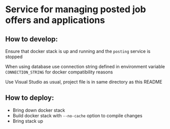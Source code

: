 # Service for managing posted job offers and applications

## How to develop:
Ensure that docker stack is up and running and the `posting` service is stopped

When using database use connection string defined in environment variable `CONNECTION_STRING` for docker compatibility reasons

Use Visual Studio as usual, project file is in same directory as this README

## How to deploy:
- Bring down docker stack
- Build docker stack with `--no-cache` option to compile changes
- Bring stack up


